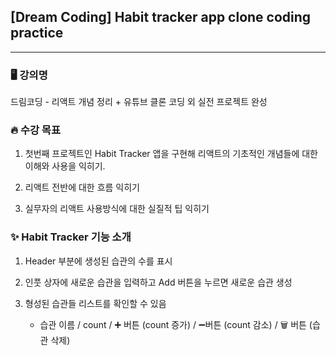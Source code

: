 ## [Dream Coding] Habit tracker app clone coding practice

---

### 🖥️ 강의명

드림코딩 - 리액트 개념 정리 + 유튜브 클론 코딩 외 실전 프로젝트 완성

### 🔥 수강 목표

1. 첫번째 프로젝트인 Habit Tracker 앱을 구현해 리액트의 기초적인 개념들에 대한 이해와 사용을 익히기.

2. 리액트 전반에 대한 흐름 익히기

3. 실무자의 리액트 사용방식에 대한 실질적 팁 익히기

### ✨ Habit Tracker 기능 소개

1. Header 부분에 생성된 습관의 수를 표시

2. 인풋 상자에 새로운 습관을 입력하고 Add 버튼을 누르면 새로운 습관 생성

3. 형성된 습관들 리스트를 확인할 수 있음

   - 습관 이름 / count / ➕ 버튼 (count 증가) / ➖버튼 (count 감소) / 🗑️ 버튼 (습관 삭제)
